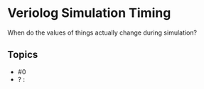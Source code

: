 # Veriolog Simulation Timing

When do the values of things actually change during simulation?

## Topics

- #0
- ? :
